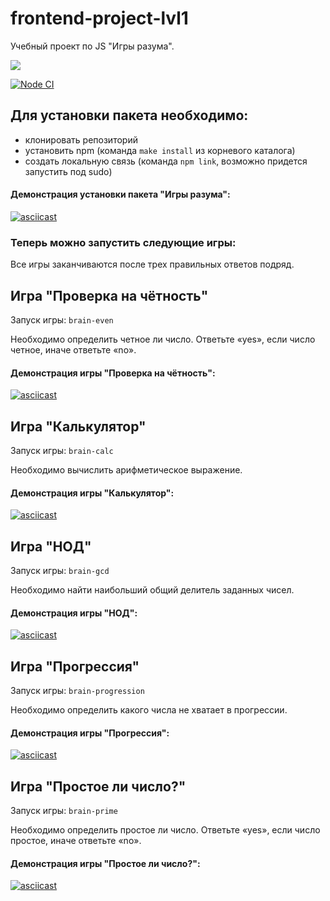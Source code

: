 # frontend-project-lvl1
Учебный проект по JS "Игры разума".

<a href="https://codeclimate.com/github/codeclimate/codeclimate/maintainability"><img src="https://api.codeclimate.com/v1/badges/a99a88d28ad37a79dbf6/maintainability" /></a>

[![Node CI](https://github.com/vaideska/frontend-project-lvl1/workflows/Node%20CI/badge.svg?branch=master&kill_cache=1)](https://github.com/vaideska/frontend-project-lvl1/actions)

## Для установки пакета необходимо:
- клонировать репозиторий
- установить npm (команда `make install` из корневого каталога)
- создать локальную связь (команда `npm link`, возможно придется запустить под sudo)

#### Демонстрация установки пакета "Игры разума":

[![asciicast](https://asciinema.org/a/mK50JKvJRLpI9aOWv0wldntX7.svg)](https://asciinema.org/a/mK50JKvJRLpI9aOWv0wldntX7)

### Теперь можно запустить следующие игры:
Все игры заканчиваются после трех правильных ответов подряд.

## Игра "Проверка на чётность"
Запуск игры: `brain-even`

Необходимо определить четное ли число. Ответьте «yes», если число четное, иначе ответьте «no».

#### Демонстрация игры "Проверка на чётность":

[![asciicast](https://asciinema.org/a/XxObtEDj93fFo8YnK07fypQf1.svg)](https://asciinema.org/a/XxObtEDj93fFo8YnK07fypQf1)

## Игра "Калькулятор"
Запуск игры: `brain-calc`

Необходимо вычислить арифметическое выражение.

#### Демонстрация игры "Калькулятор":

[![asciicast](https://asciinema.org/a/zJ7Kv4s45MhQu1p6x8bLIvIFd.svg)](https://asciinema.org/a/zJ7Kv4s45MhQu1p6x8bLIvIFd)

## Игра "НОД"
Запуск игры: `brain-gcd`

Необходимо найти наибольший общий делитель заданных чисел.

#### Демонстрация игры "НОД":

[![asciicast](https://asciinema.org/a/0iphhtOsTIo6HnMbEcRug0xSi.svg)](https://asciinema.org/a/0iphhtOsTIo6HnMbEcRug0xSi)

## Игра "Прогрессия"
Запуск игры: `brain-progression`

Необходимо определить какого числа не хватает в прогрессии.

#### Демонстрация игры "Прогрессия":

[![asciicast](https://asciinema.org/a/j9LmLWkkphIbR5Qq9zSLqwsr6.svg)](https://asciinema.org/a/j9LmLWkkphIbR5Qq9zSLqwsr6)

## Игра "Простое ли число?"
Запуск игры: `brain-prime`

Необходимо определить простое ли число. Ответьте «yes», если число простое, иначе ответьте «no».

#### Демонстрация игры "Простое ли число?":

[![asciicast](https://asciinema.org/a/XLb3as6rDEQJV19pYH5A0usxG.svg)](https://asciinema.org/a/XLb3as6rDEQJV19pYH5A0usxG)